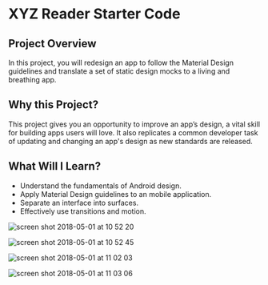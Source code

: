 # XYZ Reader Starter Code


## Project Overview
In this project, you will redesign an app to follow the Material Design guidelines and translate a set of static design mocks to a living and breathing app.

## Why this Project?
This project gives you an opportunity to improve an app’s design, a vital skill for building apps users will love. It also replicates a common developer task of updating and changing an app's design as new standards are released.

## What Will I Learn?
- Understand the fundamentals of Android design.
- Apply Material Design guidelines to an mobile application.
- Separate an interface into surfaces.
- Effectively use transitions and motion.




![screen shot 2018-05-01 at 10 52 20](https://user-images.githubusercontent.com/33655422/39469293-688aa2e0-4d2f-11e8-94ac-337894cb32dd.png)

![screen shot 2018-05-01 at 10 52 45](https://user-images.githubusercontent.com/33655422/39469294-68b10732-4d2f-11e8-9262-6712aae993b7.png)

![screen shot 2018-05-01 at 11 02 03](https://user-images.githubusercontent.com/33655422/39469296-68d36de0-4d2f-11e8-8333-b1757bcb54ef.png)

![screen shot 2018-05-01 at 11 03 06](https://user-images.githubusercontent.com/33655422/39469297-68e8da22-4d2f-11e8-9f0e-4e4dc0f83c90.png)



